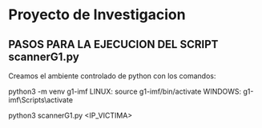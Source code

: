 # Proyecto de Investigacion

## PASOS PARA LA EJECUCION DEL SCRIPT scannerG1.py

Creamos el ambiente controlado de python con los comandos:

python3 -m venv g1-imf
LINUX: source g1-imf/bin/activate 
WINDOWS: g1-imf\Scripts\activate

python3 scannerG1.py <IP_VICTIMA>


